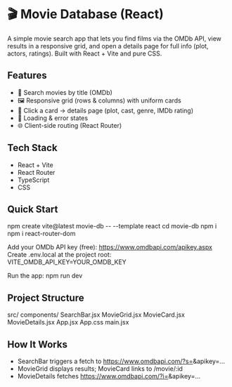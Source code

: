 # 🎬 Movie Database (React)

A simple movie search app that lets you find films via the OMDb API, view results in a responsive grid, and open a details page for full info (plot, actors, ratings). Built with React + Vite and pure CSS.

## Features

- 🔎 Search movies by title (OMDb)
- 🖼️ Responsive grid (rows & columns) with uniform cards
- 🧭 Click a card → details page (plot, cast, genre, IMDb rating)
- 🔄 Loading & error states
- 🌐 Client-side routing (React Router)

## Tech Stack

- React + Vite
- React Router
- TypeScript
- CSS

## Quick Start

npm create vite@latest movie-db -- --template react
cd movie-db
npm i
npm i react-router-dom


Add your OMDb API key (free): https://www.omdbapi.com/apikey.aspx
Create .env.local at the project root:
VITE_OMDB_API_KEY=YOUR_OMDB_KEY

Run the app:
npm run dev

## Project Structure

src/
  components/
    SearchBar.jsx
    MovieGrid.jsx
    MovieCard.jsx
    MovieDetails.jsx
  App.jsx
  App.css
  main.jsx

## How It Works
- SearchBar triggers a fetch to https://www.omdbapi.com/?s=<query>&apikey=...
- MovieGrid displays results; MovieCard links to /movie/:id
- MovieDetails fetches https://www.omdbapi.com/?i=<imdbID>&apikey=...